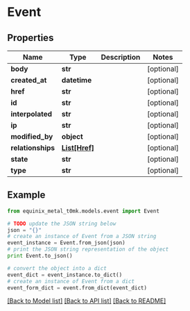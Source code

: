 # Event


## Properties
Name | Type | Description | Notes
------------ | ------------- | ------------- | -------------
**body** | **str** |  | [optional] 
**created_at** | **datetime** |  | [optional] 
**href** | **str** |  | [optional] 
**id** | **str** |  | [optional] 
**interpolated** | **str** |  | [optional] 
**ip** | **str** |  | [optional] 
**modified_by** | **object** |  | [optional] 
**relationships** | [**List[Href]**](Href.md) |  | [optional] 
**state** | **str** |  | [optional] 
**type** | **str** |  | [optional] 

## Example

```python
from equinix_metal_t0mk.models.event import Event

# TODO update the JSON string below
json = "{}"
# create an instance of Event from a JSON string
event_instance = Event.from_json(json)
# print the JSON string representation of the object
print Event.to_json()

# convert the object into a dict
event_dict = event_instance.to_dict()
# create an instance of Event from a dict
event_form_dict = event.from_dict(event_dict)
```
[[Back to Model list]](../README.md#documentation-for-models) [[Back to API list]](../README.md#documentation-for-api-endpoints) [[Back to README]](../README.md)


